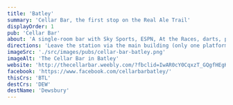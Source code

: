 ```yaml
---
title: 'Batley'
summary: 'Cellar Bar, the first stop on the Real Ale Trail'
displayOrder: 1
pub: 'Cellar Bar'
about: 'A single-room bar with Sky Sports, ESPN, At the Races, darts, pool and a juke box.'
directions: 'Leave the station via the main building (only one platform has this, the other is just a shelter). Walk out of the car park and the Cellar Bar is across the road on the right, in the curved building on the corner.'
imageSrc: './src/images/pubs/cellar-bar-batley.png'
imageAlt: 'The Cellar Bar in Batley'
website: 'http://thecellarbar.weebly.com/?fbclid=IwAR0cY0CqxzT_GQgfHEgKMIr7YF-K_v6ILFOHT3bKLe82_wH3eZslp7xLXCY'
facebook: 'https://www.facebook.com/cellarbarbatley/'
thisCrs: 'BTL'
destCrs: 'DEW'
destName: 'Dewsbury'
---
```

